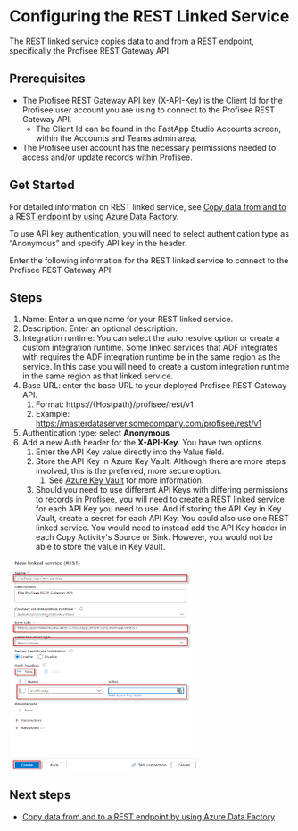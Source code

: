 Configuring the REST Linked Service
=========================================

The REST linked service copies data to and from a REST endpoint, specifically the Profisee REST Gateway API.

Prerequisites
-------------
* The Profisee REST Gateway API key (X-API-Key) is the Client Id for the Profisee user account you are using to connect to the Profisee REST Gateway API. 
  * The Client Id can be found in the FastApp Studio Accounts screen, within the Accounts and Teams admin area.
* The Profisee user account has the necessary permissions needed to access and/or update records within Profisee.

Get Started
-----------
For detailed information on REST linked service, see [Copy data from and to a REST endpoint by using Azure Data Factory](https://docs.microsoft.com/en-us/azure/data-factory/connector-rest).

To use API key authentication, you will need to select authentication type as “Anonymous” and specify API key in the header.

Enter the following information for the REST linked service to connect to the Profisee REST Gateway API. 

Steps
-----

1.  Name: Enter a unique name for your REST linked service.
2.  Description: Enter an optional description.
3.  Integration runtime: You can select the auto resolve option or create a custom integration runtime. Some linked services that ADF integrates with requires the ADF integration runtime be in
	the same region as the service. In this case you will need to create a custom integration runtime in the same region as that linked service.
4.  Base URL: enter the base URL to your deployed Profisee REST Gateway API.
	1. Format: https://{Hostpath}/profisee/rest/v1
	2. Example: https://masterdataserver.somecompany.com/profisee/rest/v1
5.  Authentication type: select **Anonymous**
6.  Add a new Auth header for the **X-API-Key**. You have two options.
	1.  Enter the API Key value directly into the Value field.  
	2.  Store the API Key in Azure Key Vault.  Although there are more steps involved, this is the preferred, more secure option.  
		1. See [Azure Key Vault](Azure%20Key%20Vault.md) for more information.
	3. Should you need to use different API Keys with differing permissions to records in Profisee, you will need to create a REST linked service for each API Key you need to use.  And if storing the API Key in Key Vault, create a secret for each API Key.  You could also use one REST linked service.  You would need to instead add the API Key header in each Copy Activity's Source or Sink.  However, you would not be able to store the value in Key Vault.

<img src="./media/copyfrom_csv_to_restapi_5.png" style="width:3.54601in;height:3.93413in" />
			
Next steps
----------
-	[Copy data from and to a REST endpoint by using Azure Data Factory](https://docs.microsoft.com/en-us/azure/data-factory/connector-rest)
